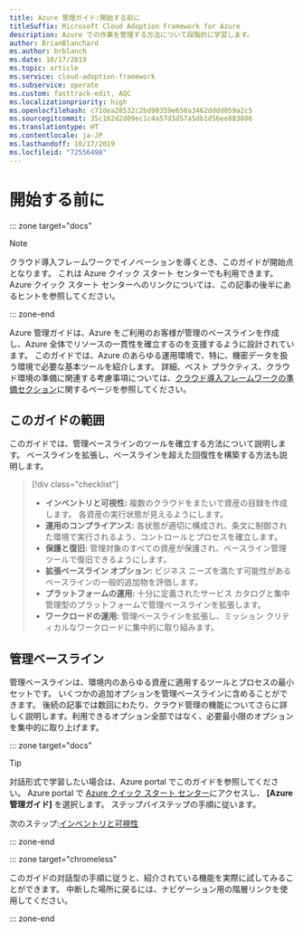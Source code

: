 ```yaml
---
title: Azure 管理ガイド:開始する前に
titleSuffix: Microsoft Cloud Adoption Framework for Azure
description: Azure での作業を管理する方法について段階的に学習します。
author: BrianBlanchard
ms.author: brblanch
ms.date: 10/17/2019
ms.topic: article
ms.service: cloud-adoption-framework
ms.subservice: operate
ms.custom: fasttrack-edit, AQC
ms.localizationpriority: high
ms.openlocfilehash: c71dea28532c2bd90359e650a3462dddd059a2c5
ms.sourcegitcommit: 35c162d2d09ec1c4a57d3d57a5db1d56ee883806
ms.translationtype: HT
ms.contentlocale: ja-JP
ms.lasthandoff: 10/17/2019
ms.locfileid: "72556498"
---
```

# <a name="before-you-start"></a>開始する前に

::: zone target="docs"

> [!NOTE]
> クラウド導入フレームワークでイノベーションを導くとき、このガイドが開始点となります。 これは Azure クイック スタート センターでも利用できます。 Azure クイック スタート センターへのリンクについては、この記事の後半にあるヒントを参照してください。

::: zone-end

Azure 管理ガイドは、Azure をご利用のお客様が管理のベースラインを作成し、Azure 全体でリソースの一貫性を確立するのを支援するように設計されています。 このガイドでは、Azure のあらゆる運用環境で、特に、機密データを扱う環境で必要な基本ツールを紹介します。 詳細、ベスト プラクティス、クラウド環境の準備に関連する考慮事項については、[クラウド導入フレームワークの準備セクション](../index.md)に関するページを参照してください。

## <a name="scope-of-this-guide"></a>このガイドの範囲

このガイドでは、管理ベースラインのツールを確立する方法について説明します。 ベースラインを拡張し、ベースラインを超えた回復性を構築する方法も説明します。

> [!div class="checklist"]
>
> - **インベントリと可視性:** 複数のクラウドをまたいで資産の目録を作成します。 各資産の実行状態が見えるようにします。
> - **運用のコンプライアンス:** 各状態が適切に構成され、条文に制御された環境で実行されるよう、コントロールとプロセスを確立します。
> - **保護と復旧:** 管理対象のすべての資産が保護され、ベースライン管理ツールで復旧できるようにします。
> - **拡張ベースライン オプション:** ビジネス ニーズを満たす可能性があるベースラインの一般的追加物を評価します。
> - **プラットフォームの運用:** 十分に定義されたサービス カタログと集中管理型のプラットフォームで管理ベースラインを拡張します。
> - **ワークロードの運用:** 管理ベースラインを拡張し、ミッション クリティカルなワークロードに集中的に取り組みます。

## <a name="management-baseline"></a>管理ベースライン

管理ベースラインは、環境内のあらゆる資産に適用するツールとプロセスの最小セットです。 いくつかの追加オプションを管理ベースラインに含めることができます。 後続の記事では数回にわたり、クラウド管理の機能についてさらに詳しく説明します。利用できるオプション全部ではなく、必要最小限のオプションを集中的に取り上げます。

::: zone target="docs"

> [!TIP]
> 対話形式で学習したい場合は、Azure portal でこのガイドを参照してください。 Azure portal で [Azure クイック スタート センター](https://portal.azure.com/?feature.quickstart=true#blade/Microsoft_Azure_Resources/QuickstartCenterBlade)にアクセスし、 **[Azure 管理ガイド]** を選択します。 ステップバイステップの手順に従います。

次のステップ:[インベントリと可視性](./inventory.md)

::: zone-end

::: zone target="chromeless"

このガイドの対話型の手順に従うと、紹介されている機能を実際に試してみることができます。 中断した場所に戻るには、ナビゲーション用の階層リンクを使用してください。

::: zone-end
